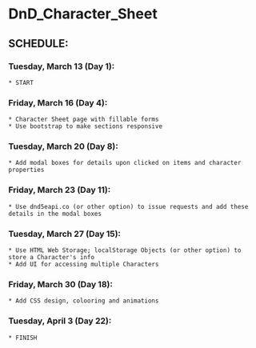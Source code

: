 # DnD_Character_Sheet

## SCHEDULE:

### Tuesday, March 13 (Day 1):
	* START
	
### Friday, March 16 (Day 4):
	* Character Sheet page with fillable forms
	* Use bootstrap to make sections responsive

### Tuesday, March 20 (Day 8):
	* Add modal boxes for details upon clicked on items and character properties
	
### Friday, March 23 (Day 11):
	* Use dnd5eapi.co (or other option) to issue requests and add these details in the modal boxes
	
### Tuesday, March 27 (Day 15):
	* Use HTML Web Storage; localStorage Objects (or other option) to store a Character's info
	* Add UI for accessing multiple Characters

### Friday, March 30 (Day 18):
	* Add CSS design, colooring and animations

### Tuesday, April 3 (Day 22):
	* FINISH